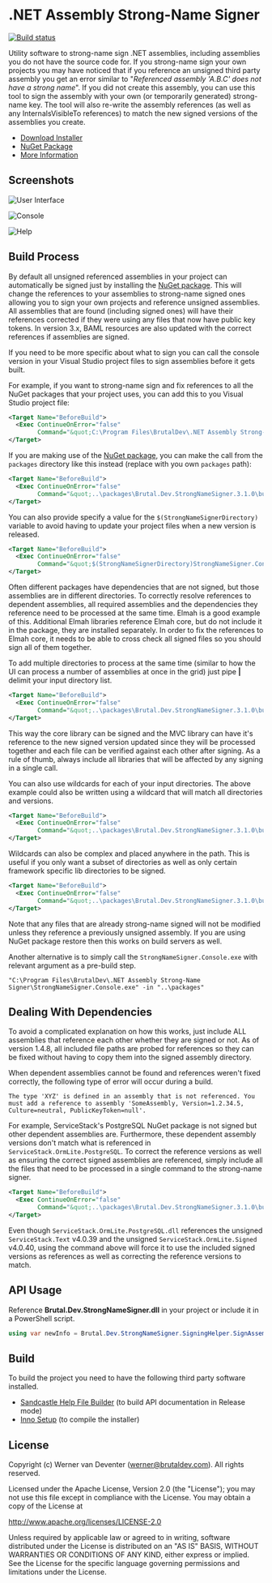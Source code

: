 .NET Assembly Strong-Name Signer
=================
[![Build status](https://ci.appveyor.com/api/projects/status/www2a5bfbrwn8piu)](https://ci.appveyor.com/project/brutaldev/strongnamesigner)

Utility software to strong-name sign .NET assemblies, including assemblies you do not have the source code for. If you strong-name sign your own projects you may have noticed that if you reference an unsigned third party assembly you get an error similar to "*Referenced assembly 'A.B.C' does not have a strong name*". If you did not create this assembly, you can use this tool to sign the assembly with your own (or temporarily generated) strong-name key. The tool will also re-write the assembly references (as well as any InternalsVisibleTo references) to match the new signed versions of the assemblies you create.

* [Download Installer](https://brutaldev.com/download/StrongNameSigner_Setup.exe)
* [NuGet Package](https://www.nuget.org/packages/Brutal.Dev.StrongNameSigner/)
* [More Information](https://brutaldev.com/post/2013/10/18/NET-Assembly-Strong-Name-Signer)

Screenshots
-----------
![User Interface](https://raw.github.com/brutaldev/StrongNameSigner/master/screenshots/StrongNameSigner_UI.png)

![Console](https://raw.github.com/brutaldev/StrongNameSigner/master/screenshots/StrongNameSigner_Console.png)

![Help](https://raw.github.com/brutaldev/StrongNameSigner/master/screenshots/StrongNameSigner_Help.png)

Build Process
-------------
By default all unsigned referenced assemblies in your project can automatically be signed just by installing the [NuGet package](https://www.nuget.org/packages/Brutal.Dev.StrongNameSigner/).
This will change the references to your assemblies to strong-name signed ones allowing you to sign your own projects and reference unsigned assemblies. All assemblies that are found (including signed ones) will have their references corrected if they were using any files that now have public key tokens.
In version 3.x, BAML resources are also updated with the correct references if assemblies are signed.

If you need to be more specific about what to sign you can call the console version in your Visual Studio project files to sign assemblies before it gets built.

For example, if you want to strong-name sign and fix references to all the NuGet packages that your project uses, you can add this to you Visual Studio project file:

```xml
<Target Name="BeforeBuild">
  <Exec ContinueOnError="false"
        Command="&quot;C:\Program Files\BrutalDev\.NET Assembly Strong-Name Signer\StrongNameSigner.Console.exe&quot; -in &quot;..\packages&quot;" />
</Target>
```

If you are making use of the [NuGet package](https://www.nuget.org/packages/Brutal.Dev.StrongNameSigner/), you can make the call from the `packages` directory like this instead (replace with you own `packages` path):

```xml
<Target Name="BeforeBuild">
  <Exec ContinueOnError="false"
        Command="&quot;..\packages\Brutal.Dev.StrongNameSigner.3.1.0\build\StrongNameSigner.Console.exe&quot; -in &quot;..\packages&quot;" />
</Target>
```

You can also provide specify a value for the `$(StrongNameSignerDirectory)` variable to avoid having to update your project files when a new version is released.
```xml
<Target Name="BeforeBuild">
  <Exec ContinueOnError="false"
        Command="&quot;$(StrongNameSignerDirectory)StrongNameSigner.Console.exe&quot; -in &quot;..\packages&quot;" />
</Target>
```

Often different packages have dependencies that are not signed, but those assemblies are in different directories. To correctly resolve references to dependent assemblies, all required assemblies and the dependencies they reference need to be processed at the same time.
Elmah is a good example of this. Additional Elmah libraries reference Elmah core, but do not include it in the package, they are installed separately. In order to fix the references to Elmah core, it needs to be able to cross check all signed files so you should sign all of them together.

To add multiple directories to process at the same time (similar to how the UI can process a number of assemblies at once in the grid) just pipe **|** delimit your input directory list.

```xml
<Target Name="BeforeBuild">
  <Exec ContinueOnError="false"
        Command="&quot;..\packages\Brutal.Dev.StrongNameSigner.3.1.0\build\StrongNameSigner.Console.exe&quot; -in &quot;..\packages\elmah.corelibrary.1.2.2|..\packages\Elmah.MVC.2.1.2&quot;" />
</Target>
```

This way the core library can be signed and the MVC library can have it's reference to the new signed version updated since they will be processed together and each file can be verified against each other after signing.
As a rule of thumb, always include all libraries that will be affected by any signing in a single call.

You can also use wildcards for each of your input directories. The above example could also be written using a wildcard that will match all directories and versions.

```xml
<Target Name="BeforeBuild">
  <Exec ContinueOnError="false"
        Command="&quot;..\packages\Brutal.Dev.StrongNameSigner.3.1.0\build\StrongNameSigner.Console.exe&quot; -in &quot;..\packages\elmah.*&quot;" />
</Target>
```

Wildcards can also be complex and placed anywhere in the path. This is useful if you only want a subset of directories as well as only certain framework specific lib directories to be signed.

```xml
<Target Name="BeforeBuild">
  <Exec ContinueOnError="false"
        Command="&quot;..\packages\Brutal.Dev.StrongNameSigner.3.1.0\build\StrongNameSigner.Console.exe&quot; -in &quot;..\packages\Microsoft.*.Security*\*\net45&quot;" />
</Target>
```

Note that any files that are already strong-name signed will not be modified unless they reference a previously unsigned assembly. If you are using NuGet package restore then this works on build servers as well.

Another alternative is to simply call the `StrongNameSigner.Console.exe` with relevant argument as a pre-build step.

`"C:\Program Files\BrutalDev\.NET Assembly Strong-Name Signer\StrongNameSigner.Console.exe" -in "..\packages"`

Dealing With Dependencies
-------------------------

To avoid a complicated explanation on how this works, just include ALL assemblies that reference each other whether they are signed or not. As of version 1.4.8, all included file paths are probed for references so they can be fixed without having to copy them into the signed assembly directory.

When dependent assemblies cannot be found and references weren't fixed correctly, the following type of error will occur during a build.

```
The type 'XYZ' is defined in an assembly that is not referenced. You must add a reference to assembly 'SomeAssembly, Version=1.2.34.5, Culture=neutral, PublicKeyToken=null'.
```

For example, ServiceStack's PostgreSQL NuGet package is not signed but other dependent assemblies are. Furthermore, these dependent assembly versions don't match what is referenced in `ServiceStack.OrmLite.PostgreSQL`. To correct the reference versions as well as ensuring the correct signed assemblies are referenced, simply include all the files that need to be processed in a single command to the strong-name signer.

```xml
<Target Name="BeforeBuild">
  <Exec ContinueOnError="false"
        Command="&quot;..\packages\Brutal.Dev.StrongNameSigner.3.1.0\build\StrongNameSigner.Console.exe&quot; -in &quot;..\packages\ServiceStack.OrmLite.PostgreSQL.4.0.40\lib\net40|..\packages\ServiceStack.Text.Signed.4.0.40\lib\net40|..\packages\ServiceStack.OrmLite.Signed.4.0.40&quot;" />
</Target>
```

Even though `ServiceStack.OrmLite.PostgreSQL.dll` references the unsigned `ServiceStack.Text` v4.0.39 and the unsigned `ServiceStack.OrmLite.Signed` v4.0.40, using the command above will force it to use the included signed versions as references as well as correcting the reference versions to match.

API Usage
---------
Reference **Brutal.Dev.StrongNameSigner.dll** in your project or include it in a PowerShell script.

```csharp
using var newInfo = Brutal.Dev.StrongNameSigner.SigningHelper.SignAssembly(@"C:\MyAssembly.dll");
```

Build
-----

To build the project you need to have the following third party software installed.
 - [Sandcastle Help File Builder](https://github.com/EWSoftware/SHFB/) (to build API documentation in Release mode)
 - [Inno Setup](http://www.jrsoftware.org/isdl.php) (to compile the installer)

License
-------

Copyright (c) Werner van Deventer (werner@brutaldev.com).  All rights reserved.

Licensed under the Apache License, Version 2.0 (the "License"); you
may not use this file except in compliance with the License. You may
obtain a copy of the License at

http://www.apache.org/licenses/LICENSE-2.0

Unless required by applicable law or agreed to in writing, software
distributed under the License is distributed on an "AS IS" BASIS,
WITHOUT WARRANTIES OR CONDITIONS OF ANY KIND, either express or
implied. See the License for the specific language governing permissions
and limitations under the License.
